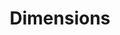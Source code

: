 ---
layout: default
bigquery: https://console.cloud.google.com/bigquery?p=covid-19-dimensions-ai&page=table&d=data&t=publications
contributors: Digital Science, https://www.digital-science.com/
cost: Free for personal, non-commercial use.
description: Dimensions contains more than 100 million publications, ranging from
  articles published in scholarly journals, books and book chapters, to preprints
  and conference proceedings. All publications are contextualized with linked data
  sets, funding, publications, patents, clinical trials, and policy documents. You
  can also view associated categories, funders, institutions, and researcher profiles.
documentation: https://docs.dimensions.ai/bigquery/index.html
last_edit: Mon, 04 Apr 2022 19:04:00 GMT
location: https://www.dimensions.ai/products/free/
maintained_by: Digital Science, https://www.digital-science.com/
schema_fields: '[''research_org_country_names'', ''priority_date'', ''volume'', ''associated_publication_arxiv_id'',
  ''associated_publication_pmid'', ''funder_org_acronyms'', ''kind'', ''current_assignee'',
  ''research_org_state_codes'', ''original_assignee_orgs'', ''book_series_title'',
  ''conference'', ''researcher_ids'', ''registry'', ''assignee_countries'', ''original_title'',
  ''date_online'', ''legal_events'', ''research_orgs'', ''cited_by_ids'', ''ipcr'',
  ''created_date'', ''subtitles'', ''category_sdg'', ''publication_year'', ''citations_count'',
  ''research_org_countries'', ''funder_orgs'', ''date'', ''funder_org_cities'', ''proceedings_title'',
  ''legal_status'', ''license'', ''citation_string'', ''foa_number'', ''funding_currency'',
  ''name'', ''linkout'', ''family_id'', ''supporting_grant_ids'', ''language'', ''abstract'',
  ''funding_details'', ''mesh_terms'', ''funder_org_countries'', ''associated_publication_doi'',
  ''cpc'', ''category_icrp_cso'', ''phase'', ''funding_eur'', ''date_normal'', ''date_modified'',
  ''granted_year'', ''resulting_publication_doi'', ''altmetrics'', ''funder_countries'',
  ''categories'', ''original_assignee'', ''type'', ''investigators'', ''original_abstract'',
  ''inventor_names'', ''acknowledgements'', ''interventions'', ''acronyms'', ''associated_grant_ids'',
  ''date_print'', ''patent_ids'', ''category_hra'', ''priority_year'', ''authors'',
  ''original_assignee_countries'', ''date_imported_gbq'', ''parent_id'', ''labels'',
  ''external_ids'', ''category_hrcs_hc'', ''filing_status'', ''issue'', ''source_id'',
  ''category_rcdc'', ''resulting_publication_ids'', ''research_org_cities'', ''funding_amount'',
  ''brief_title'', ''grant_number'', ''citations'', ''category_icrp_ct'', ''funding_chf'',
  ''funding_usd'', ''category_for'', ''expiration_date'', ''category_bra'', ''funding_cny'',
  ''gender'', ''metrics'', ''family_members_ids'', ''end_year'', ''pages'', ''email_address'',
  ''funding_gbp'', ''filing_date'', ''publication_ids'', ''year'', ''assignee_orgs'',
  ''funding_jpy'', ''journal_lists'', ''acronym'', ''granted_date'', ''funder_org_state_codes'',
  ''research_org_city_names'', ''address'', ''repository_id'', ''start_date'', ''current_assignee_orgs'',
  ''current_assignee_countries'', ''date_inserted'', ''reference_ids'', ''funder_org'',
  ''editors'', ''isbn'', ''funding_cad'', ''id'', ''expiration_year'', ''category_uoa'',
  ''family_count'', ''pmid'', ''category_hrcs_rac'', ''start_year'', ''wikipedia_url'',
  ''organisation_details'', ''eisbn'', ''relationships'', ''clinical_trial_ids'',
  ''funding_aud'', ''research_org_state_names'', ''associated_publication_id'', ''publication_date'',
  ''description'', ''open_access_categories_v2'', ''end_date'', ''conditions'', ''publisher'',
  ''embargo_date'', ''application_number'', ''status'', ''active_years'', ''repository_name'',
  ''book_title'', ''mesh_headings'', ''concepts'', ''jurisdiction'', ''established'',
  ''open_access_categories'', ''repository_url'', ''arxiv_id'', ''doi'', ''filing_year'',
  ''links'', ''journal'', ''pmcid'', ''types'', ''title'', ''funding_nzd'', ''aliases'']'
shortname: dimensions
tags:
- scholarly literature
- patents
- funding
- clinical trials
- academic profiles
terms_of_use: 'Use of both the Dimensions COVID-19 dataset and full Dimensions dataset
  are subject to the Dimensions Terms of use: https://www.dimensions.ai/policies-terms-legal '
title: Dimensions
uuid: dcff88bd-fe6b-4fdb-8159-809bf9d7bc1c
---
